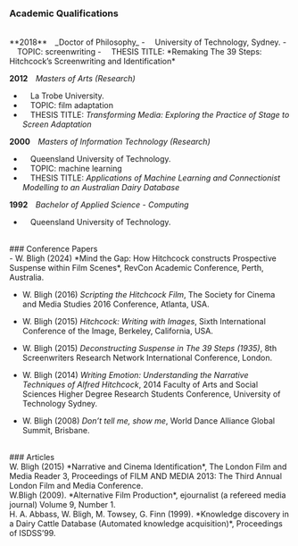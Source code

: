 
### Academic Qualifications
<br>
**2018**&emsp;_Doctor of Philosophy_
- &emsp;University of Technology, Sydney.
- &emsp;TOPIC: screenwriting
- &emsp;THESIS TITLE: *Remaking The 39 Steps: Hitchcock’s Screenwriting and Identification*

**2012**&emsp;_Masters of Arts (Research)_
- &emsp;La Trobe University.
- &emsp;TOPIC: film adaptation
- &emsp;THESIS TITLE: *Transforming Media: Exploring the Practice of Stage to Screen Adaptation*

**2000**&emsp;_Masters of Information Technology (Research)_
- &emsp;Queensland University of Technology.
- &emsp;TOPIC: machine learning
- &emsp;THESIS TITLE: *Applications of Machine Learning and Connectionist Modelling to an Australian Dairy Database*

**1992**&emsp;_Bachelor of Applied Science - Computing_
- &emsp;Queensland University of Technology.
<br>
### Conference Papers
<br>
- W. Bligh (2024) *Mind the Gap: How Hitchcock constructs Prospective Suspense within Film Scenes*, RevCon Academic Conference, Perth, Australia.

- W. Bligh (2016) *Scripting the Hitchcock Film*, The Society for Cinema and Media Studies 2016 Conference, Atlanta, USA.

- W. Bligh (2015) *Hitchcock: Writing with Images*, Sixth International Conference of the Image, Berkeley, California, USA.

- W. Bligh (2015) *Deconstructing Suspense in The 39 Steps (1935)*, 8th Screenwriters Research Network International Conference, London.

- W. Bligh (2014) *Writing Emotion: Understanding the Narrative Techniques of Alfred Hitchcock*, 2014 Faculty of Arts and Social Sciences Higher Degree Research Students Conference, University of Technology Sydney.

- W. Bligh (2008) *Don’t tell me, show me*, World Dance Alliance Global Summit, Brisbane.
<br>
### Articles
<br>
W. Bligh (2015) *Narrative and Cinema Identification*, The London Film and Media Reader 3, Proceedings of FILM AND MEDIA 2013: The Third Annual London Film and Media Conference.
<br>
W.Bligh (2009). *Alternative Film Production*, ejournalist (a refereed media journal) Volume 9, Number 1.
<br>
H. A. Abbass, W. Bligh, M. Towsey, G. Finn (1999). *Knowledge discovery in a Dairy Cattle Database (Automated knowledge acquisition)*, Proceedings of ISDSS’99.
